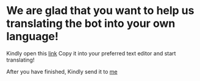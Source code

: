# We are glad that you want to help us translating the bot into your own language!


Kindly open this [link](https://raw.githubusercontent.com/peaktogoo/Akito_Playground/akito/English.py)
Copy it into your preferred text editor and start translating!

After you have finished, Kindly send it to [me](https://t.me/Magnesium_xd)
